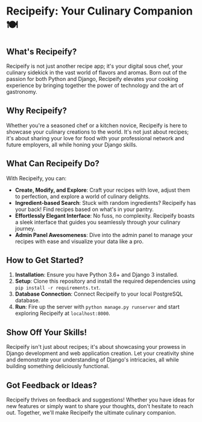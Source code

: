 # Recipeify: Your Culinary Companion 🍽️

## What's Recipeify?

Recipeify is not just another recipe app; it's your digital sous chef, your culinary sidekick in the vast world of flavors and aromas. Born out of the passion for both Python and Django, Recipeify elevates your cooking experience by bringing together the power of technology and the art of gastronomy.

## Why Recipeify?

Whether you're a seasoned chef or a kitchen novice, Recipeify is here to showcase your culinary creations to the world. It's not just about recipes; it's about sharing your love for food with your professional network and future employers, all while honing your Django skills.

## What Can Recipeify Do?

With Recipeify, you can:

- **Create, Modify, and Explore**: Craft your recipes with love, adjust them to perfection, and explore a world of culinary delights.
- **Ingredient-based Search**: Stuck with random ingredients? Recipeify has your back! Find recipes based on what's in your pantry.
- **Effortlessly Elegant Interface**: No fuss, no complexity. Recipeify boasts a sleek interface that guides you seamlessly through your culinary journey.
- **Admin Panel Awesomeness**: Dive into the admin panel to manage your recipes with ease and visualize your data like a pro.

## How to Get Started?

1. **Installation**: Ensure you have Python 3.6+ and Django 3 installed.
2. **Setup**: Clone this repository and install the required dependencies using `pip install -r requirements.txt`.
3. **Database Connection**: Connect Recipeify to your local PostgreSQL database.
4. **Run**: Fire up the server with `python manage.py runserver` and start exploring Recipeify at `localhost:8000`.

## Show Off Your Skills!

Recipeify isn't just about recipes; it's about showcasing your prowess in Django development and web application creation. Let your creativity shine and demonstrate your understanding of Django's intricacies, all while building something deliciously functional.

## Got Feedback or Ideas?

Recipeify thrives on feedback and suggestions! Whether you have ideas for new features or simply want to share your thoughts, don't hesitate to reach out. Together, we'll make Recipeify the ultimate culinary companion.
